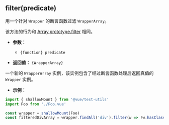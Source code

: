 ## filter(predicate)

用一个针对 `Wrapper` 的断言函数过滤 `WrapperArray`。

该方法的行为和 [Array.prototype.filter](https://developer.mozilla.org/zh-CN/docs/Web/JavaScript/Reference/Global_Objects/Array/filter) 相同。

- **参数：**
  - `{function} predicate`

- **返回值：** `{WrapperArray}`

一个新的 `WrapperArray` 实例，该实例包含了经过断言函数处理后返回真值的 `Wrapper` 实例。

- **示例：**

```js
import { shallowMount } from '@vue/test-utils'
import Foo from './Foo.vue'

const wrapper = shallowMount(Foo)
const filteredDivArray = wrapper.findAll('div').filter(w => !w.hasClass('filtered'))
```
